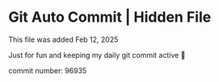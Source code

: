 # Git Auto Commit | Hidden File

This file was added Feb 12, 2025

Just for fun and keeping my daily git commit active 🤪

commit number: 96935
